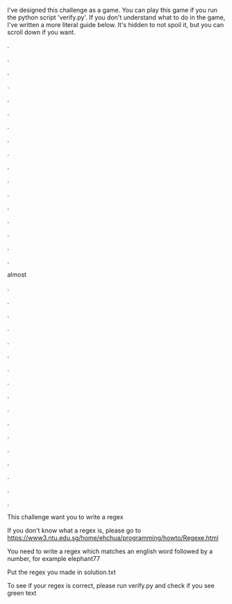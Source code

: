 I've designed this challenge as a game. You can play this game if you run the python script 'verify.py'. If you don't understand what to do in  the game, I've written a more literal guide below. It's hidden to not spoil it, but you can scroll down if you want.


.

.

.

.

.

.

.

.

.

.

.

.

.

.

.

.

.

almost

.

.

.

.

.

.

.

.

.

.

.

.

.

.

.

.

.

This challenge want you to write a regex

If you don't know what a regex is, please go to https://www3.ntu.edu.sg/home/ehchua/programming/howto/Regexe.html

You need to write a regex which matches an english word followed by a number, for example elephant77

Put the regex you made in solution.txt

To see if your regex is correct, please run verify.py and check if you see green text